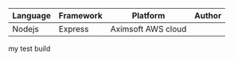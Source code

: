 | Language | Framework | Platform | Author |
| -------- | -------- |--------|--------|
| Nodejs | Express | Aximsoft AWS cloud| |

my test build
